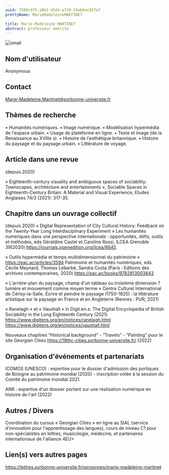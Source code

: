 ```yaml
---
uuid: 7588cdf5-a8b1-43d4-a730-29ab6ac927ef
prettyName: MarieMadeleineMARTINET

title: Marie-Madeleine MARTINET
abstract: professeur émérite
---
```


![small](Martinet_Marie-Madeleine.jpg)

## ﻿Nom d'utilisateur

 Anonymous

## Contact

 <Marie-Madeleine.Martinet@sorbonne-universite.fr>

## Thèmes de recherche

 •	Humanités numériques.
•	Image numérique.
•	Modélisation hypermédia de l'espace urbain.
•	Usage de plateforme en ligne.
•	Texte et image (de la Renaissance au XVIIIe s).
•	Histoire de l'esthétique britannique.
•	Histoire du paysage et du paysage urbain.
•	Littérature de voyage.

## Article dans une revue

 (depuis 2020)

« Eighteenth-century visuality and ambiguous spaces of sociability: Townscapes, architecture and entertainments », Sociable Spaces in Eighteenth-Century Britain: A Material and Visual Experience, Etudes Anglaises 74/3 (2021): 317-35.

## Chapitre dans un ouvrage collectif

 (depuis 2020)
« Digital Representation of City Cultural History: Feedback on the Twenty-Year Long Interdisciplinary Experiment » Les humanités numériques dans une perspective internationale : opportunités, défis, outils et méthodes, eds Géraldine Castel et Caroline Rossi, ILCEA Grenoble 39(2020) https://journals.openedition.org/ilcea/8645. 

« Outils hypermédia et temps multidimensionnel du patrimoine » https://eac.ac/articles/3594 Patrimoine et humanités numériques, eds. Cécile Meynard, Thomas Lebarbé, Sandra Costa (Paris : Editions des archives contemporaines, 2020) https://eac.ac/books/9782813003843 

« L'arrière-plan du paysage, champ d'un tableau ou troisième dimension ? lumière et mouvement comme moyen terme » Centre Culturel International de Cérisy-la-Salle, Écrire et peindre le paysage (1750-1825) : la littérature artistique sur le paysage en France et en Angleterre (Rennes : PUR, 2021) 

« Ranelagh » et « Vauxhall » in Digit.en.s: The Digital Encyclopedia of British Sociability in the Long Eighteenth Century (2021) https://www.digitens.org/en/notices/ranelagh.html https://www.digitens.org/en/notices/vauxhall.html 

Nouveaux chapitres “Historical background” - “Travels” - “Painting” pour le site Georgian Cities https://18thc-cities.sorbonne-universite.fr/ (2022)

## Organisation d'événements et partenariats

 ICOMOS (UNESCO) : expertise pour le dossier d'admission des portiques de Bologne au patrimoine mondial (2020) - inscription votée à la session du Comité du patrimoine mondial 2021. 

ANR : expertise d'un dossier portant sur une réalisation numérique en histoire de l'art (2022)

## Autres / Divers

 Coordination du cursus « Georgian Cities » en ligne au SIAL (service d'innovation pour l'apprentissage des langues), cours de niveau C1 pour non-spécialistes en lettres, musicologie, médecine, et partenaires internationaux de l'alliance 4EU+

## Lien(s) vers autres pages

 https://lettres.sorbonne-universite.fr/personnes/marie-madeleine-martinet

